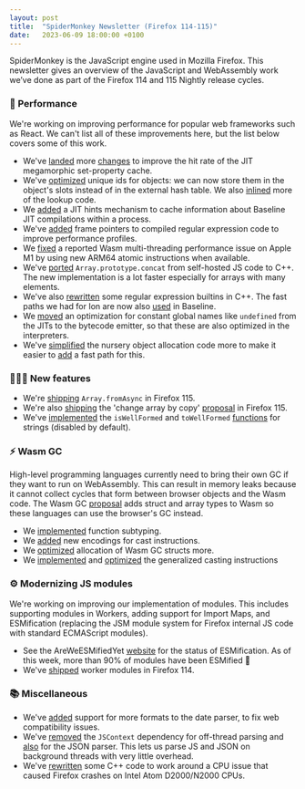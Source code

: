 ```yaml
---
layout: post
title:  "SpiderMonkey Newsletter (Firefox 114-115)"
date:   2023-06-09 18:00:00 +0100
---
```

SpiderMonkey is the JavaScript engine used in Mozilla Firefox. This newsletter gives an overview of the JavaScript and WebAssembly work we’ve done as part of the Firefox 114 and 115 Nightly release cycles.

### 🚀 Performance

We're working on improving performance for popular web frameworks such as React. We can't list all of these improvements here, but the list below covers some of this work.



* We've [landed](https://bugzilla.mozilla.org/show_bug.cgi?id=1827338) more [changes](https://bugzilla.mozilla.org/show_bug.cgi?id=1828496) to improve the hit rate of the JIT megamorphic set-property cache.
* We've [optimized](https://bugzilla.mozilla.org/show_bug.cgi?id=1828455) unique ids for objects: we can now store them in the object's slots instead of in the external hash table. We also [inlined](https://bugzilla.mozilla.org/show_bug.cgi?id=1832044) more of the lookup code.
* We [added](https://bugzilla.mozilla.org/show_bug.cgi?id=1824772) a JIT hints mechanism to cache information about Baseline JIT compilations within a process.
* We've [added](https://bugzilla.mozilla.org/show_bug.cgi?id=1830773) frame pointers to compiled regular expression code to improve performance profiles.
* We [fixed](https://bugzilla.mozilla.org/show_bug.cgi?id=1809189) a reported Wasm multi-threading performance issue on Apple M1 by using new ARM64 atomic instructions when available.
* We've [ported](https://bugzilla.mozilla.org/show_bug.cgi?id=1827258) `Array.prototype.concat` from self-hosted JS code to C++. The new implementation is a lot faster especially for arrays with many elements.
* We've also [rewritten](https://bugzilla.mozilla.org/show_bug.cgi?id=1831314) some regular expression builtins in C++. The fast paths we had for Ion are now also [used](https://bugzilla.mozilla.org/show_bug.cgi?id=1833624) in Baseline.
* We [moved](https://bugzilla.mozilla.org/show_bug.cgi?id=1833484) an optimization for constant global names like `undefined` from the JITs to the bytecode emitter, so that these are also optimized in the interpreters.
* We've [simplified](https://bugzilla.mozilla.org/show_bug.cgi?id=1827918) the nursery object allocation code more to make it easier to [add](https://bugzilla.mozilla.org/show_bug.cgi?id=1827810) a fast path for this.


### 👷🏽‍♀️ New features



* We're [shipping](https://bugzilla.mozilla.org/show_bug.cgi?id=1795816) `Array.fromAsync` in Firefox 115.
* We're also [shipping](https://bugzilla.mozilla.org/show_bug.cgi?id=1811057) the 'change array by copy' [proposal](https://github.com/tc39/proposal-change-array-by-copy) in Firefox 115.
* We've [implemented](https://bugzilla.mozilla.org/show_bug.cgi?id=1825005) the `isWellFormed` and `toWellFormed` [functions](https://github.com/tc39/proposal-is-usv-string) for strings (disabled by default).


### ⚡ Wasm GC

High-level programming languages currently need to bring their own GC if they want to run on WebAssembly. This can result in memory leaks because it cannot collect cycles that form between browser objects and the Wasm code. The Wasm GC [proposal](https://github.com/WebAssembly/gc/blob/main/proposals/gc/Overview.md) adds struct and array types to Wasm so these languages can use the browser's GC instead.



* We [implemented](https://bugzilla.mozilla.org/show_bug.cgi?id=1819215) function subtyping.
* We [added](https://bugzilla.mozilla.org/show_bug.cgi?id=1827952) new encodings for cast instructions.
* We [optimized](https://bugzilla.mozilla.org/show_bug.cgi?id=1832296) allocation of Wasm GC structs more.
* We [implemented](https://bugzilla.mozilla.org/show_bug.cgi?id=1799713) and [optimized](https://bugzilla.mozilla.org/show_bug.cgi?id=1830155) the generalized casting instructions


### ⚙️ Modernizing JS modules

We're working on improving our implementation of modules. This includes supporting modules in Workers, adding support for Import Maps, and ESMification (replacing the JSM module system for Firefox internal JS code with standard ECMAScript modules).



* See the AreWeESMifiedYet [website](https://spidermonkey.dev/areweesmifiedyet/) for the status of ESMification. As of this week, more than 90% of modules have been ESMified 🎉
* We've [shipped](https://bugzilla.mozilla.org/show_bug.cgi?id=1812591) worker modules in Firefox 114.


### 📚 Miscellaneous



* We've [added](https://bugzilla.mozilla.org/show_bug.cgi?id=1439800) support for more formats to the date parser, to fix web compatibility issues.
* We've [removed](https://bugzilla.mozilla.org/show_bug.cgi?id=1830154) the `JSContext` dependency for off-thread parsing and [also](https://bugzilla.mozilla.org/show_bug.cgi?id=1804073) for the JSON parser. This lets us parse JS and JSON on background threads with very little overhead.
* We've [rewritten](https://bugzilla.mozilla.org/show_bug.cgi?id=1832582) some C++ code to work around a CPU issue that caused Firefox crashes on Intel Atom D2000/N2000 CPUs.
